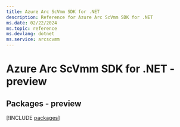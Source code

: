 ```yaml
---
title: Azure Arc ScVmm SDK for .NET
description: Reference for Azure Arc ScVmm SDK for .NET
ms.date: 02/22/2024
ms.topic: reference
ms.devlang: dotnet
ms.service: arcscvmm
---
```

# Azure Arc ScVmm SDK for .NET - preview
## Packages - preview
[!INCLUDE [packages](arc-scvmm-index.md)]